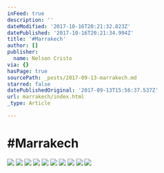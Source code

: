 ```yaml
---
inFeed: true
description: ''
dateModified: '2017-10-16T20:21:32.823Z'
datePublished: '2017-10-16T20:21:34.994Z'
title: '#Marrakech'
author: []
publisher:
  name: Nelson Cristo
via: {}
hasPage: true
sourcePath: _posts/2017-09-13-marrakech.md
starred: false
datePublishedOriginal: '2017-09-13T15:56:37.537Z'
url: marrakech/index.html
_type: Article

---
```

# \#Marrakech
![](https://the-grid-user-content.s3-us-west-2.amazonaws.com/2185d2c4-1ee8-4866-ba74-300d26cace01.jpg)
![](https://the-grid-user-content.s3-us-west-2.amazonaws.com/6c103404-75a0-4678-b9a4-a259ea06737f.jpg)
![](https://the-grid-user-content.s3-us-west-2.amazonaws.com/316f7363-e543-470b-a8fe-4e2e2b6fa889.jpg)
![](https://the-grid-user-content.s3-us-west-2.amazonaws.com/09d19ab7-4886-4cc3-80e5-be44f5aaee70.jpg)
![](https://the-grid-user-content.s3-us-west-2.amazonaws.com/403ba6e6-71b2-4542-aa48-caf77862bd85.jpg)
![](https://the-grid-user-content.s3-us-west-2.amazonaws.com/9f704913-343d-46e4-b070-bb9f24eeee40.jpg)
![](https://the-grid-user-content.s3-us-west-2.amazonaws.com/b2ec6d75-633a-41a2-b15e-36b2b648630a.jpg)
![](https://the-grid-user-content.s3-us-west-2.amazonaws.com/701c800b-efd5-4461-8b4a-6ab02310b4e6.jpg)
![](https://the-grid-user-content.s3-us-west-2.amazonaws.com/e13c9ebf-ef01-45ed-8a19-450bd8c09268.jpg)
![](https://the-grid-user-content.s3-us-west-2.amazonaws.com/74c96d40-1634-49a9-ac3e-033b8f017e8c.jpg)